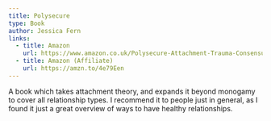 ```yaml
---
title: Polysecure
type: Book
author: Jessica Fern
links:
  - title: Amazon 
    url: https://www.amazon.co.uk/Polysecure-Attachment-Trauma-Consensual-Non-monogamy/dp/1914484959/ref=pd_sbs_d_sccl_3_1/259-1914927-9121645?pd_rd_w=JFdjP&content-id=amzn1.sym.f5d177b3-9290-4c61-8b0e-06b08cdd933f&pf_rd_p=f5d177b3-9290-4c61-8b0e-06b08cdd933f&pf_rd_r=39Z6PZWBG1R4FDBAKJQW&pd_rd_wg=Ls6Bu&pd_rd_r=9b7d76c8-31dc-41d8-b6f7-b5c25979cf3a&pd_rd_i=1914484959&psc=1
  - title: Amazon (Affiliate)
    url: https://amzn.to/4e79Een
---
```

A book which takes attachment theory, and expands it beyond monogamy to cover all relationship types. I recommend it to people just in general, as I found it just a great overview of ways to have healthy relationships.